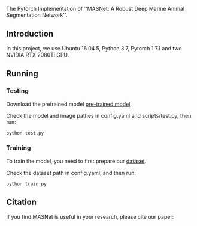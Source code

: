 The Pytorch Implementation of ''MASNet: A Robust Deep Marine Animal Segmentation Network''. 

## Introduction
In this project, we use Ubuntu 16.04.5, Python 3.7, Pytorch 1.7.1 and two NVIDIA RTX 2080Ti GPU. 

## Running

### Testing

Download the pretrained model [pre-trained model](https://drive.google.com/file/d/1SKRIxUnG1GEA5h1mfSf2YbpPiFBmNaD8/view?usp=share_link).

Check the model and image pathes in config.yaml and scripts/test.py, then run:

```
python test.py
```

### Training

To train the model, you need to first prepare our [dataset](https://drive.google.com/file/d/1RNP_zJgbJeY5ibEcVfYQMgxMBjbfkT0B/view?usp=share_link).

Check the dataset path in config.yaml, and then run:
```
python train.py
```

## Citation

If you find MASNet is useful in your research, please cite our paper:

```

```






